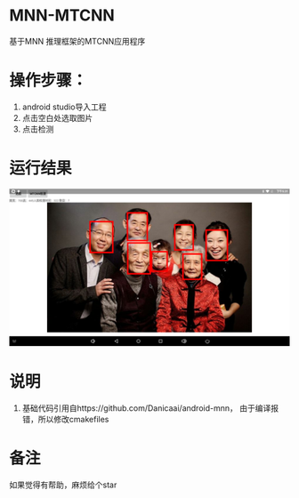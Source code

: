 # MNN-MTCNN
基于MNN 推理框架的MTCNN应用程序
# 操作步骤：
1. android studio导入工程
2. 点击空白处选取图片
3. 点击检测
# 运行结果

![2](pic\2.png)

# 说明
1. 基础代码引用自https://github.com/Danicaai/android-mnn， 由于编译报错，所以修改cmakefiles

# 备注
如果觉得有帮助，麻烦给个star
